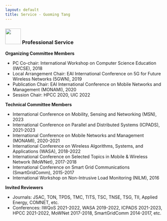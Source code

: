 ```yaml
---
layout: default
title: Service - Guoming Tang
---
```


### <img src="../img/service.png" height="50px"> Professional Service

**Organizing Committee Members**

- PC Co-chair: International Workshop on Computer Science Education (IWCSE), 2018
- Local Arrangement Chair: EAI International Conference on 5G for Future Wireless Networks (5GWN), 2019
- Publication Chair: EAI International Conference on Mobile Networks and Management (MONAMI), 2020
- Session Chair: HPCC 2020, UIC 2022

**Technical Committee Members**

- International Conference on Mobility, Sensing and Networking (MSN), 2023
- International Conference on Parallel and Distributed Systems (ICPADS), 2021-2023
- International Conference on Mobile Networks and Management (MONAMI), 2020-2021
- International Conference on Wireless Algorithms, Systems, and Applications (WASA), 2018-2022
- International Conference on Selected Topics in Mobile & Wireless Network (MoWNet), 2017-2018
- International Conference on Smart Grid Communications (SmartGridComm), 2015-2017
- International Workshop on Non-Intrusive Load Monitoring (NILM), 2016

**Invited Reviewers**

- Journals: JSAC, TON, TPDS, TMC, TITS, TSC, TNSE, TSG, TII, Applied Energy, COMNET, etc.
- Conferences: IWQoS 2021-2022, WASA 2019-2022, ICPADS 2021-2023, HPCC 2021-2022, MoWNet 2017-2018, SmartGridComm 2014-2017, etc.